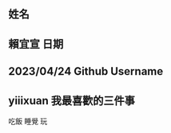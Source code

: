姓名
----
賴宜宣
日期
----
2023/04/24
Github Username
---------------
yiiixuan
我最喜歡的三件事
---------------
吃飯 睡覺 玩